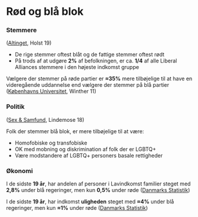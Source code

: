 # Rød og blå blok

### Stemmere

([Altinget](https://www.altinget.dk/artikel/hvilke-partier-stemmer-de-rigeste-og-mindst-velhavende-vaelgere-paa), Holst 19)

* De rige stemmer oftest blåt og de fattige stemmer oftest rødt
* På trods af at udgøre **2%** af befolkningen, er ca. **1/4** af alle Liberal Alliances stemmere i den højeste indkomst gruppe

Vælgere der stemmer på røde partier er **≈35%** mere tilbøjelige til at have en videregående uddannelse end vælgere der stemmer på blå partier ([Københavns Universitet](https://cvap.polsci.ku.dk/forskning/valgkamp/presse/Social\_baggrund\_afg\_r\_igen\_partivalg\_-\_CVAP\_i\_Berlingske.pdf), Winther 11)

### Politik

([Sex & Samfund](https://www.sexogsamfund.dk/sites/default/files/sex\_og\_samfund\_normicide\_2018\_topline.pdf), Lindemose 18)

Folk der stemmer blå blok, er mere tilbøjelige til at være:

* Homofobiske og transfobiske
* OK med mobning og diskrimination af folk der er LGBTQ+&#x20;
* Være modstandere af LGBTQ+ personers basale rettigheder

### Økonomi

I de sidste **19 år**, har andelen af personer i Lavindkomst familier steget med **2,8%** under blå regeringer, men kun **0,5%** under røde ([Danmarks Statistik](https://www.statistikbanken.dk/IFOR12P))

I de sidste **19 år**, har indkomst **uligheden** steget med **≈4%** under blå regeringer, men kun **≈1%** under røde ([Danmarks Statistik](https://www.statistikbanken.dk/IFOR41))
